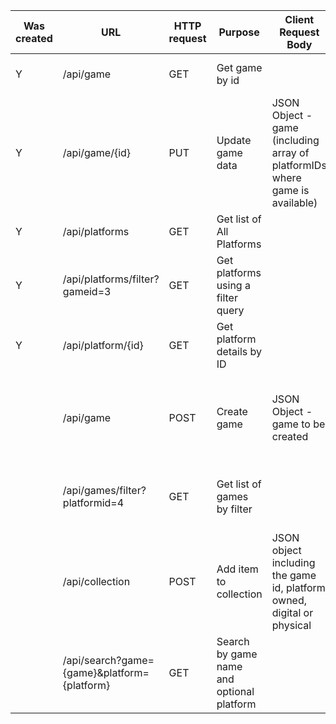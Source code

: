 | Was created | URL                                         | HTTP request | Purpose                                   | **Client** Request Body                                      | Server Body Response                                         | Server HTTP Response                                         | Header Auth                                | Security Notes   |
| ----------- | ------------------------------------------- | ------------ | ----------------------------------------- | ------------------------------------------------------------ | ------------------------------------------------------------ | ------------------------------------------------------------ | ------------------------------------------ | ---------------- |
| Y           | /api/game                                   | GET          | Get game by id                            |                                                              | JSON object of game                                          | 200 - successful                                             |                                            |                  |
| Y           | /api/game/{id}                              | PUT          | Update game data                          | JSON Object - game (including array of platformIDs where game is available) | JSON Object - updated game object including gameID           | 200 - successful                                             | JWT token with relevant permissions(ADMIN) | ADMIN permission |
| Y           | /api/platforms                              | GET          | Get list of All Platforms                 |                                                              | JSON Array of Platform Objects                               | 200 - successful                                             |                                            |                  |
| Y           | /api/platforms/filter?gameid=3              | GET          | Get platforms using a filter query        |                                                              | JSON Array of Platform Objects                               | 200 - successful                                             |                                            |                  |
| Y           | /api/platform/{id}                          | GET          | Get platform details by ID                |                                                              | JSON Object of platform details                              | 200 - successful                                             |                                            |                  |
|             | /api/game                                   | POST         | Create game                               | JSON Object - game to be created                             | JSON Object - newly created game object with new gameID      | 201 Created if successful or not authorized if not authorized... | JWT token with relevant permissions(ADMIN) | ADMIN permission |
|             | /api/games/filter?platformid=4              | GET          | Get list of games by filter               |                                                              | JSON Array of Game Objects **(could be paginated?)**         | 200 successful                                               | JWT token regular user                     |                  |
|             | /api/collection                             | POST         | Add item to collection                    | JSON object including the game id, platform owned, digital or physical | JSON of the new game owned object (or array?) and use the Principal principal | 201 - successfully created                                   | JWT token regular user                     |                  |
|             | /api/search?game={game}&platform={platform} | GET          | Search by game name and optional platform |                                                              | JSON Array of matching games                                 | 200 - successful                                             | JWT token regular user                     |                  |
